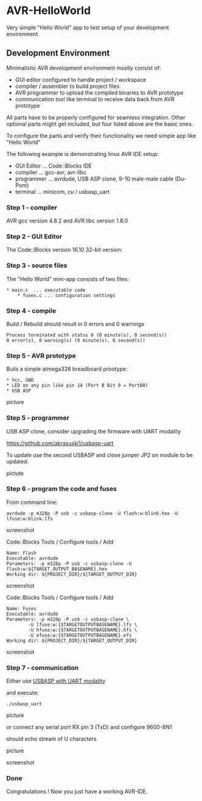 # AVR-HelloWorld

Very simple "Hello World" app to test setup of your development environment.

## Development Environment

Minimalistic AVR development environment mostly consist of:

* GUI editor configured to handle project / workspace
* compiler / assembler to build project files
* AVR programmer to upload the compiled binaries to AVR prototype
* communication tool like terminal to receive data back from AVR prototype

All parts have to be properly configured for seamless integration.
Other optional parts might get included, but four listed above are the basic ones.

To configure the parts and verify their functionality we need simple app like "Hello World"

The following example is demonstrating linux AVR IDE setup:

* GUI Editor ... Code::Blocks IDE
* compiler   ... gcc-avr, avr-libc
* programmer ... avrdude, USB ASP clone, 9-10 male-male cable (Du-Pont)
* terminal   ... minicom, cu / usbasp_uart

### Step 1 - compiler

AVR gcc version 4.8.2 and AVR libc version 1.8.0

### Step 2 - GUI Editor

The Code::Blocks version 16.10 32-bit version:

### Step 3 - source files

The "Hello World" mini-app consists of two files:

	* main.c  ... executable code
    	* fuses.c ... configuration settings

### Step 4 - compile

Build / Rebuild should result in 0 errors and 0 warnings

	Process terminated with status 0 (0 minute(s), 0 second(s))
	0 error(s), 0 warning(s) (0 minute(s), 0 second(s))

### Step 5 - AVR prototype

Buils a simple atmega328 breadboard prootype:

	* Vcc, GND
	* LED on any pin like pin 14 (Port B Bit 0 = PortB0)
	* USB ASP

picture 
	
### Step 5 - programmer

USB ASP clone, consider upgrading the firmware with UART modality

https://github.com/akrasuski1/usbasp-uart

To update use the second USBASP and close jumper JP2 on module to be updated.

pictute

### Step 6 - program the code and fuses

From command line:

	avrdude -p m328p -P usb -c usbasp-clone -U flash:w:blink.hex -U lfuse:w:blink.lfs

screenshot

Code::Blocks Tools / Configure tools / Add 

	Name: Flash
	Executable: avrdude
	Parameters: -p m328p -P usb -c usbasp-clone -U flash:w:${TARGET_OUTPUT_BASENAME}.hex
	Working dir: ${PROJECT_DIR}/${TARGET_OUTPUT_DIR}

screenshot

Code::Blocks Tools / Configure tools / Add 

	Name: Fuses
	Executable: avrdude
	Parameters: -p m328p -P usb -c usbasp-clone \ 
			-U lfuse:w:{$TARGETOUTPUTBASENAME}.lfs \ 
			-U hfuse:w:{$TARGETOUTPUTBASENAME}.hfs \ 
			-U efuse:w:{$TARGETOUTPUTBASENAME}.efs
	Working dir: ${PROJECT_DIR}/${TARGET_OUTPUT_DIR}

screenshot

### Step 7 - communication

Either use [USBASP with UART modality](https://github.com/akrasuski1/usbasp-uart)

and execute: 
	
	./usbasp_uart 

picture

or connect any serial port RX pin 3 (TxD) and configure 9600-8N1

should echo stream of U characters

picture

screenshot

### Done

Congratulations ! Now you just have a working AVR-IDE.

